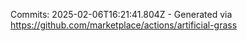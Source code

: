 Commits: 2025-02-06T16:21:41.804Z - Generated via https://github.com/marketplace/actions/artificial-grass
<br>
